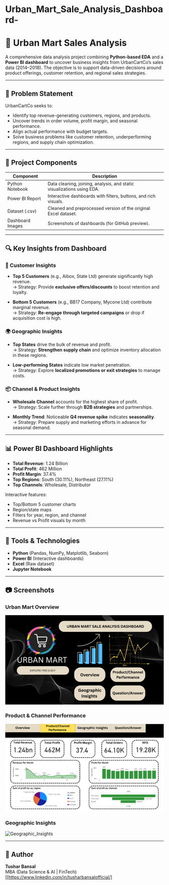 # Urban_Mart_Sale_Analysis_Dashboard-
# 🛒 Urban Mart Sales Analysis

A comprehensive data analysis project combining **Python-based EDA** and a **Power BI dashboard** to uncover business insights from UrbanCartCo’s sales data (2014–2018). The objective is to support data-driven decisions around product offerings, customer retention, and regional sales strategies.

---

## 📌 Problem Statement

UrbanCartCo seeks to:
- Identify top revenue-generating customers, regions, and products.
- Uncover trends in order volume, profit margin, and seasonal performance.
- Align actual performance with budget targets.
- Solve business problems like customer retention, underperforming regions, and supply chain optimization.

---

## 📁 Project Components

| Component        | Description                                                                 |
|------------------|-----------------------------------------------------------------------------|
| Python Notebook  | Data cleaning, joining, analysis, and static visualizations using EDA.      |
| Power BI Report  | Interactive dashboards with filters, buttons, and rich visuals.             |
| Dataset (.csv)   | Cleaned and preprocessed version of the original Excel dataset.             |
| Dashboard Images | Screenshots of dashboards (for GitHub preview).                             |

---

## 🔍 Key Insights from Dashboard

### 👤 Customer Insights
- **Top 5 Customers** (e.g., Aibox, State Ltd) generate significantly high revenue.  
  → Strategy: Provide **exclusive offers/discounts** to boost retention and loyalty.

- **Bottom 5 Customers** (e.g., BB17 Company, Mycone Ltd) contribute marginal revenue.  
  → Strategy: **Re-engage through targeted campaigns** or drop if acquisition cost is high.

### 🌍 Geographic Insights
- **Top States** drive the bulk of revenue and profit.  
  → Strategy: **Strengthen supply chain** and optimize inventory allocation in these regions.

- **Low-performing States** indicate low market penetration.  
  → Strategy: Explore **localized promotions or exit strategies** to manage costs.

### 📦 Channel & Product Insights
- **Wholesale Channel** accounts for the highest share of profit.  
  → Strategy: Scale further through **B2B strategies** and partnerships.

- **Monthly Trend**: Noticeable **Q4 revenue spike** indicates **seasonality**.  
  → Strategy: Prepare supply and marketing efforts in advance for seasonal demand.

---

## 📊 Power BI Dashboard Highlights

- **Total Revenue**: 1.24 Billion
- **Total Profit**: 462 Million
- **Profit Margin**: 37.4%
- **Top Regions**: South (30.11%), Northeast (27.11%)
- **Top Channels**: Wholesale, Distributor

Interactive features:
- Top/Bottom 5 customer charts
- Region/state maps
- Filters for year, region, and channel
- Revenue vs Profit visuals by month

---

## 🧪 Tools & Technologies

- **Python** (Pandas, NumPy, Matplotlib, Seaborn)
- **Power BI** (Interactive dashboards)
- **Excel** (Raw dataset)
- **Jupyter Notebook**

---

## 📷 Screenshots

### Urban Mart Overview 
![Overview](https://github.com/tushar0215/Urban_Mart_Sale_Analysis_Dashboard-/blob/main/Urban%20Mart%20Overview.png)


### Product & Channel Performance
![Product_Channel](https://github.com/tushar0215/Urban_Mart_Sale_Analysis_Dashboard-/blob/main/Product%20%26%20Channel%20Performance.png)

### Geographic Insights
![Geographic_Insights](./Screenshot%20(60).png)

---

## 👤 Author

**Tushar Bansal**  
MBA (Data Science & AI | FinTech)  
[[https://www.linkedin.com/in/tusharbansalofficial/]

